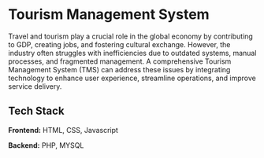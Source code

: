 # Tourism Management System

Travel and tourism play a crucial role in the global economy by contributing to GDP, creating jobs, and fostering cultural exchange. However, the industry often struggles with inefficiencies due to outdated systems, manual processes, and fragmented management. A comprehensive Tourism Management System (TMS) can address these issues by integrating technology to enhance user experience, streamline operations, and improve service delivery.

## Tech Stack

**Frontend:** HTML, CSS, Javascript

**Backend:** PHP, MYSQL